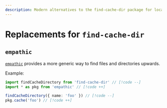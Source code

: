 ```yaml
---
description: Modern alternatives to the find-cache-dir package for locating cache directories
---
```


# Replacements for `find-cache-dir`

## `empathic`

[`empathic`](https://github.com/lukeed/empathic) provides a more generic way to find files and directories upwards.

Example:

```ts
import findCacheDirectory from 'find-cache-dir' // [!code --]
import * as pkg from 'empathic' // [!code ++]

findCacheDirectory({ name: 'foo' }) // [!code --]
pkg.cache('foo') // [!code ++]
```
